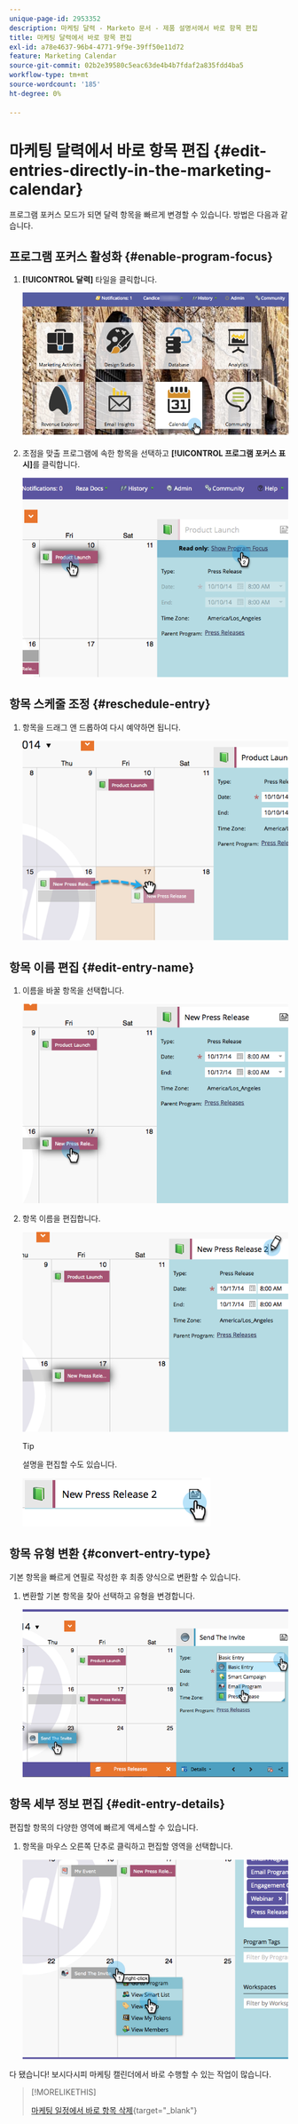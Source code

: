 ```yaml
---
unique-page-id: 2953352
description: 마케팅 달력 - Marketo 문서 - 제품 설명서에서 바로 항목 편집
title: 마케팅 달력에서 바로 항목 편집
exl-id: a78e4637-96b4-4771-9f9e-39ff50e11d72
feature: Marketing Calendar
source-git-commit: 02b2e39580c5eac63de4b4b7fdaf2a835fdd4ba5
workflow-type: tm+mt
source-wordcount: '185'
ht-degree: 0%

---
```


# 마케팅 달력에서 바로 항목 편집 {#edit-entries-directly-in-the-marketing-calendar}

프로그램 포커스 모드가 되면 달력 항목을 빠르게 변경할 수 있습니다. 방법은 다음과 같습니다.

## 프로그램 포커스 활성화 {#enable-program-focus}

1. **[!UICONTROL 달력]** 타일을 클릭합니다.

   ![](assets/2017-05-10-15-30-47-3.png)

1. 초점을 맞출 프로그램에 속한 항목을 선택하고 **[!UICONTROL 프로그램 포커스 표시]**&#x200B;를 클릭합니다.

   ![](assets/image2014-10-20-13-3a16-3a7.png)

## 항목 스케줄 조정 {#reschedule-entry}

1. 항목을 드래그 앤 드롭하여 다시 예약하면 됩니다.

   ![](assets/image2014-10-20-13-3a16-3a18.png)

## 항목 이름 편집 {#edit-entry-name}

1. 이름을 바꿀 항목을 선택합니다.

   ![](assets/image2014-10-20-13-3a16-3a31.png)

1. 항목 이름을 편집합니다.

   ![](assets/image2014-10-20-13-3a16-3a42.png)

   >[!TIP]
   >
   >설명을 편집할 수도 있습니다.
   >
   >![](assets/image2014-10-20-13-3a16-3a56.png)

## 항목 유형 변환 {#convert-entry-type}

기본 항목을 빠르게 연필로 작성한 후 최종 양식으로 변환할 수 있습니다.

1. 변환할 기본 항목을 찾아 선택하고 유형을 변경합니다.

   ![](assets/image2014-10-20-13-3a18-3a38.png)

## 항목 세부 정보 편집 {#edit-entry-details}

편집할 항목의 다양한 영역에 빠르게 액세스할 수 있습니다.

1. 항목을 마우스 오른쪽 단추로 클릭하고 편집할 영역을 선택합니다.

   ![](assets/image2014-10-20-13-3a18-3a48.png)

다 됐습니다! 보시다시피 마케팅 캘린더에서 바로 수행할 수 있는 작업이 많습니다.

>[!MORELIKETHIS]
>
>[마케팅 일정에서 바로 항목 삭제](/help/marketo/product-docs/core-marketo-concepts/marketing-calendar/working-with-the-calendar/delete-entries-directly-in-the-marketing-calendar.md){target="_blank"}
